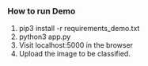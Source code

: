 ### How to run Demo
1. pip3 install -r requirements_demo.txt
2. python3 app.py
3. Visit localhost:5000 in the browser
4. Upload the image to be classified.



